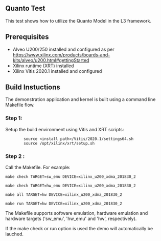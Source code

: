 
## Quanto Test

This test shows how to utilize the Quanto Model in the L3 framework.

## Prerequisites
- Alveo U200/250 installed and configured as per https://www.xilinx.com/products/boards-and-kits/alveo/u200.html#gettingStarted
- Xilinx runtime (XRT) installed
- Xilinx Vitis 2020.1 installed and configured

## Build Instuctions
The demonstration application and kernel is built using a command line Makefile flow.

### Step 1:
Setup the build environment using Vitis and XRT scripts:

            source <install path>/Vitis/2020.1/settings64.sh
            source /opt/xilinx/xrt/setup.sh

### Step 2 :
Call the Makefile. For example:

	make check TARGET=sw_emu DEVICE=xilinx_u200_xdma_201830_2

	make check TARGET=hw_emu DEVICE=xilinx_u200_xdma_201830_2

	make all TARGET=hw DEVICE=xilinx_u200_xdma_201830_2
        
	make run TARGET=hw DEVICE=xilinx_u200_xdma_201830_2

The Makefile supports software emulation, hardware emulation and hardware targets ('sw_emu', 'hw_emu' and 'hw', respectively).

If the make check or run option is used the demo will automatically be lauched.
